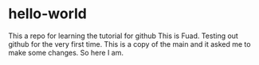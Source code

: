 # hello-world
This a repo for learning the tutorial for github 
This is Fuad. Testing out github for the very first time. This is a copy of the main and it asked me to make some changes. So here I am.
